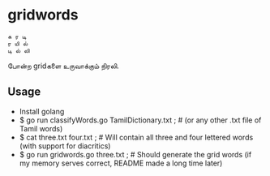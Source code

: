 # gridwords 
```
க ர டி
ர யி ல் 
டி ல் லி 
```

போன்ற gridகளை உருவாக்கும் நிரலி.

## Usage
* Install golang
* $ go run classifyWords.go TamilDictionary.txt ; # (or any other .txt file of Tamil words)
* $ cat three.txt four.txt ; # Will contain all three and four lettered words (with support for diacritics)
* $ go run gridwords.go three.txt ; # Should generate the grid words (if my memory serves correct, README made a long time later)
